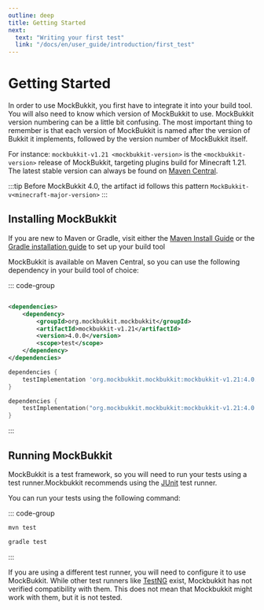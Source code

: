 ```yaml
---
outline: deep
title: Getting Started
next:
  text: "Writing your first test"
  link: "/docs/en/user_guide/introduction/first_test"
---
```


# Getting Started

In order to use MockBukkit, you first have to integrate it into your build tool.
You will also need to know which version of MockBukkit to use.
MockBukkit version numbering can be a little bit confusing.
The most important thing to remember is that each version of MockBukkit is named
after the version of Bukkit it implements, followed by the version number of
MockBukkit itself.

For instance: `mockbukkit-v1.21 <mockbukkit-version>` is the
`<mockbukkit-version>` release of MockBukkit, targeting plugins build for
Minecraft 1.21. The latest stable version can always be found on
[Maven Central](https://search.maven.org/search?q=MockBukkit).

:::tip
Before MockBukkit 4.0, the artifact id follows this pattern `MockBukkit-v<minecraft-major-version>`
:::

## Installing MockBukkit

If you are new to Maven or Gradle, visit either
the [Maven Install Guide](https://maven.apache.org/install.html) or
the [Gradle installation guide](https://docs.gradle.org/current/userguide/installation.html)
to set up your build tool

MockBukkit is available on Maven Central, so you can use the following
dependency in your build tool of choice:

::: code-group

```xml [Maven]

<dependencies>
    <dependency>
        <groupId>org.mockbukkit.mockbukkit</groupId>
        <artifactId>mockbukkit-v1.21</artifactId>
        <version>4.0.0</version>
        <scope>test</scope>
    </dependency>
</dependencies>
```

```groovy [Gradle]
dependencies {
    testImplementation 'org.mockbukkit.mockbukkit:mockbukkit-v1.21:4.0.0'
}
```

```kotlin [Gradle Kotlin DSL]
dependencies {
    testImplementation("org.mockbukkit.mockbukkit:mockbukkit-v1.21:4.0.0")
}
```

:::

## Running MockBukkit

MockBukkit is a test framework, so you will need to run your tests using a test
runner.Mockbukkit recommends using the
[JUnit](https://junit.org/junit5/) test runner.

You can run your tests using the following command:

::: code-group

```bash [Maven]
mvn test
```

```bash [Gradle]
gradle test
```

:::

If you are using a different test runner,
you will need to configure it to use MockBukkit.
While other test runners like [TestNG](https://testng.org/) exist,
Mockbukkit has not verified compatibility with them. This does not mean that
Mockbukkit might work with them, but it is not tested.
